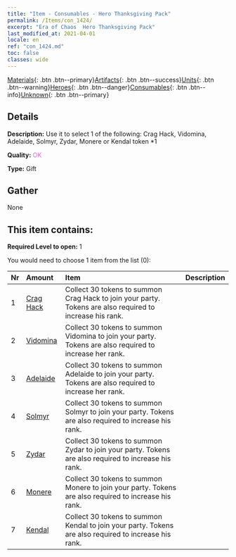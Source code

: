 ```yaml
---
title: "Item - Consumables - Hero Thanksgiving Pack"
permalink: /Items/con_1424/
excerpt: "Era of Chaos  Hero Thanksgiving Pack"
last_modified_at: 2021-04-01
locale: en
ref: "con_1424.md"
toc: false
classes: wide
---
```

 [Materials](/Items/){: .btn .btn--primary}[Artifacts](/Items/Artifacts/){: .btn .btn--success}[Units](/Items/Units/){: .btn .btn--warning}[Heroes](/Items/Heroes/){: .btn .btn--danger}[Consumables](/Items/Consumables/){: .btn .btn--info}[Unknown](/Items/Unknown/){: .btn .btn--primary}

## Details
 **Description:** Use it to select 1 of the following: Crag Hack, Vidomina, Adelaide, Solmyr, Zydar, Monere or Kendal token *1

 **Quality:** <span style="color: #DA70D6">OK</span>

 **Type:** Gift

## Gather

  None

## This item contains:

 **Required Level to open:** 1

 You would need to choose 1 item from the list (0):

  | Nr | Amount |     Item    | Description |
  |:---|:-------|:------------|:-----------:|
  | 1 | [Crag Hack](/Items/her_375/) | Collect 30 tokens to summon Crag Hack to join your party. Tokens are also required to increase his rank. | 
  | 2 | [Vidomina](/Items/her_372/) | Collect 30 tokens to summon Vidomina to join your party. Tokens are also required to increase her rank. | 
  | 3 | [Adelaide](/Items/her_359/) | Collect 30 tokens to summon Adelaide to join your party. Tokens are also required to increase her rank. | 
  | 4 | [Solmyr](/Items/her_386/) | Collect 30 tokens to summon Solmyr to join your party. Tokens are also required to increase his rank. | 
  | 5 | [Zydar](/Items/her_385/) | Collect 30 tokens to summon Zydar to join your party. Tokens are also required to increase his rank. | 
  | 6 | [Monere](/Items/her_379/) | Collect 30 tokens to summon Monere to join your party. Tokens are also required to increase his rank. | 
  | 7 | [Kendal](/Items/her_363/) | Collect 30 tokens to summon Kendal to join your party. Tokens are also required to increase his rank. | 
